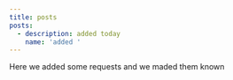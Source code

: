 ```yaml
---
title: posts
posts:
  - description: added today
    name: 'added '
---
```

Here we added some requests and we maded them known
